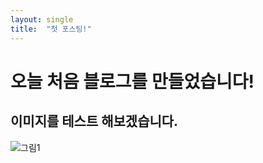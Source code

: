 ```yaml
---
layout: single
title:  "첫 포스팅!"
---
```


# 오늘 처음 블로그를 만들었습니다!

## 이미지를 테스트 해보겠습니다.

![그림1](C:\Users\ShinNote\Desktop\workspace\sincs92-github-blog\sincs92.github.io\assets\images\2024-04-16-first\그림1.jpg)
